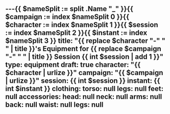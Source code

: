 ---{{ $nameSplit := split .Name "_" }}{{ $campaign := index $nameSplit 0 }}{{ $character := index $nameSplit 1 }}{{ $session := index $nameSplit 2 }}{{ $instant := index $nameSplit 3 }}
title: "{{ replace $character "-" " " | title }}'s Equipment for {{ replace $campaign "-" " " | title }} Session {{ int $session | add 1 }}"
type: equipment
draft: true
character: "{{ $character | urlize }}"
campaign: "{{ $campaign | urlize }}"
session: {{ int $session }}
instant: {{ int $instant }}
clothing:
  torso: null
  legs: null
  feet: null
accessories:
  head: null
  neck: null
  arms: null
  back: null
  waist: null
  legs: null
---


